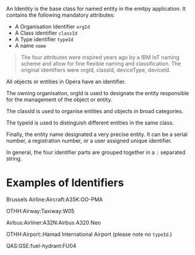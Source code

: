 
An Identity is the base class for named entity in the emitpy application.
It contains the following mandatory attributes:

- A Organisation Identifier `orgId`
- A Class identifier `classId`
- A Type identifier `typeId`
- A name `name`

> The four attributes were inspired years ago by a IBM IoT naming scheme and allow for fine flexible naming and classification. The original identifiers were orgId, classId, deviceType, deviceId.

All objects or entities in Opera have an identifier.

The owning organisation, orgId is used to designate the entity responsible for the management of the object or entity.

The classId is used to organise entities and objects in broad categories.

The typeId is used to distinguish different entities in the same class.

Finally, the entity name designated a very precise entity. It can be a serial number, a registration number, or a user assigned unique identifier.

In general, the four identifier parts are grouped together in a `:` separated string.

# Examples of Identifiers

Brussels Airline:Aircraft:A35K:OO-PMA

OTHH:Airway:Taxiway:W05

Airbus:Airliner:A32N:Airbus A320 Neo

OTHH:Airport::Hamad International Airport (please note no `typeId`.)

QAS:GSE:fuel-hydrant:FU04